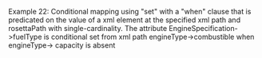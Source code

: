 Example 22:
Conditional mapping using "set" with a "when" clause that is predicated on the value of a xml element at the specified xml path and rosettaPath with single-cardinality.
The attribute EngineSpecification->fuelType is conditional set from xml path engineType->combustible when engineType-> capacity is absent